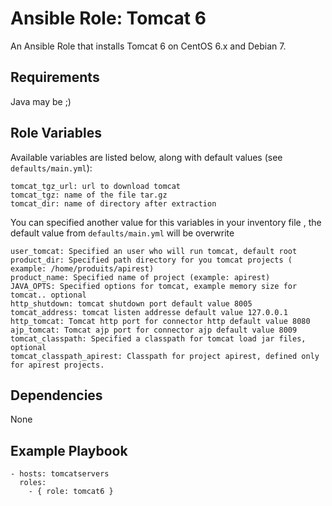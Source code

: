 # Ansible Role: Tomcat 6

An Ansible Role that installs Tomcat 6 on CentOS 6.x and Debian 7.

## Requirements

Java may be ;)

## Role Variables

Available variables are listed below, along with default values (see `defaults/main.yml`):

    tomcat_tgz_url: url to download tomcat
    tomcat_tgz: name of the file tar.gz
    tomcat_dir: name of directory after extraction

You can specified another value for this variables in your inventory file , the default value from `defaults/main.yml` will be overwrite
   
    user_tomcat: Specified an user who will run tomcat, default root
    product_dir: Specified path directory for you tomcat projects ( example: /home/produits/apirest)
    product_name: Specified name of project (example: apirest)
    JAVA_OPTS: Specified options for tomcat, example memory size for tomcat.. optional  
    http_shutdown: tomcat shutdown port default value 8005
    tomcat_address: tomcat listen addresse default value 127.0.0.1
    http_tomcat: Tomcat http port for connector http default value 8080
    ajp_tomcat: Tomcat ajp port for connector ajp default value 8009
    tomcat_classpath: Specified a classpath for tomcat load jar files, optional
    tomcat_classpath_apirest: Classpath for project apirest, defined only for apirest projects. 
    

## Dependencies

None

## Example Playbook

    - hosts: tomcatservers
      roles:
        - { role: tomcat6 }


